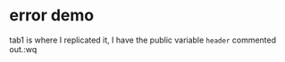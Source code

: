  # error demo
tab1 is where I replicated it, I have the public variable `header` commented out.:wq

